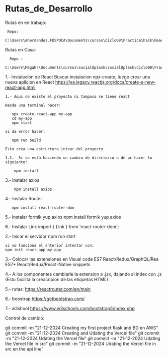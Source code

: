 # Rutas_de_Desarrollo

  Rutas en en trabajo:

     Repo:
     C:\Users\mhernandez.FOSPUCA\Documents\cursos\Ciclo08\Practica\hack\React\Hack_REACT_CRUD_AWS_Vercel

          
  Rutas en Casa:
      
      Repo :
             C:\Users\Magahr\Documents\cursos\socialOplesk\socialOplesk\Ciclo08\Practicas\hacks\Hack_REACT_CRUD\Hack_REACT_CRUD_AWS_Vercel
     
1.- Instalación de React
    Buscar instalacion npx-create, luego crear una nueva aplicion en React
    https://es.legacy.reactjs.org/docs/create-a-new-react-app.html

    1.- Aqui no existe el proyecto ni tampoco se tiene react

    Desde una terminal hacer:
   
       npx create-react-app my-app
       cd my-app
       npm start

    si da error hacer:

       npm run build

    Esto crea una estructura inicar del proyecto.

    1.1.- Si se está haciendo un cambio de directorio o de pc hacer lo siguiente:
         
        npm install


3.- Instalar axios
    
        npm install axios

4.- Instalar Router

       npm install react-router-dom

5.- Instalar formik yup axios
    npm install formik yup axios

6.- Instalar Link
    import { Link } from 'react-router-dom';

2.- Inicar el servidor
    npm run start

    si no funciona el anterior intentar con:
    npm init react-app my-app

3.- Colocar las extensiones en Visual code
    ES7 React/Redux/GraphQL/Rea
    ES7+ React/Redux/React-Native snippets

4.- A los componentes cambiarle la extension a .jsx, dajando al index con .js
    (Esto facilita la creacnpion de las etiquetas HTML)

5.- rutas:
    https://reactrouter.com/en/main

6.- boostrap
    https://getbootstrap.com/

7.- w3shool
    https://www.w3schools.com/bootstrap5/index.php
    

Control de cambio:

git commit -m "21-12-2024 Creating my first project flask and BD en AWS"
git commit -m "21-12-2024 Creating and Udating the Vercel file"
git commit -m "21-12-2024 Udating the Vercel file"
git commit -m "21-12-2024 Udating the Vercel file in src"
git commit -m "21-12-2024 Udating the Vercel file in src en the api line"
